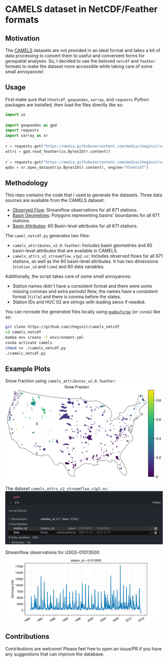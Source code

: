 # CAMELS dataset in NetCDF/Feather formats

## Motivation

The [CAMELS](https://ral.ucar.edu/solutions/products/camels) datasets
are not provided in an ideal format and takes
a bit of data processing to convert them to useful and convenient
forms for geospatial analyses. So, I decided to use the beloved `netcdf` and `feather`
formats to make the dataset more accessible while taking care of some
small annoyances!

## Usage

First make sure that `h5netcdf`, `geopandas`, `xarray`, and `requests`
Python packages are installed, then load the files directly like so:

```python
import io

import geopandas as gpd
import requests
import xarray as xr

r = requests.get("https://media.githubusercontent.com/media/cheginit/camels_netcdf/main/camels_attributes_v2.0.feather")
attrs = gpd.read_feather(io.BytesIO(r.content))

r = requests.get("https://media.githubusercontent.com/media/cheginit/camels_netcdf/main/camels_attrs_v2_streamflow_v1p2.nc")
qobs = xr.open_dataset(io.BytesIO(r.content), engine="h5netcdf")
```

## Methodology

This repo contains the code that I used to generate the datasets.
Three data sources are available from the CAMELS dataset:

- [Observed Flow](https://ral.ucar.edu/sites/default/files/public/product-tool/camels-catchment-attributes-and-meteorology-for-large-sample-studies-dataset-downloads/basin_timeseries_v1p2_metForcing_obsFlow.zip):
  Streamflow observations for all 671 stations.
- [Basin Geometries](https://ral.ucar.edu/sites/default/files/public/product-tool/camels-catchment-attributes-and-meteorology-for-large-sample-studies-dataset-downloads/basin_set_full_res.zip):
  Polygons representing basins' boundaries for all 671 stations.
- [Basin Attributes](https://ral.ucar.edu/sites/default/files/public/product-tool/camels-catchment-attributes-and-meteorology-for-large-sample-studies-dataset-downloads/camels_attributes_v2.0.zip): 60 Basin-level attributes for all 671 stations.

The `camel_netcdf.py` generates two files:

- `camels_attributes_v2.0.feather`: Includes basin geometries and 60
  basin-level attributes that are available in CAMELS.
- `camels_attrs_v2_streamflow_v1p2.nc`: Includes observed flows
  for all 671 stations, as well as the 60 basin-level attributes. It has
  two dimensions (`station_id` and `time`) and 60 data variables.

Additionally, the script takes care of some small annoyances:

- Station names didn't have a consistent format and there were some missing
  commas and extra periods! Now, the names have a consistent format (`title`)
  and there is comma before the states.
- Station IDs and HUC 02 are strings with leading zeros if needed.

You can recreate the generated files locally using
[`mambaforge`](https://github.com/conda-forge/miniforge/) (or `conda`) like so:

```bash
git clone https://github.com/cheginit/camels_netcdf
cd camels_netcdf
mamba env create -f environment.yml
conda activate camels
chmod +x ./camels_netcdf.py
./camels_netcdf.py
```

## Example Plots

Snow fraction using `camels_attributes_v2.0.feather`:
![camels_snow_fraction](plots/camels_snow_fraction.png)

The dataset `camels_attrs_v2_streamflow_v1p2.nc`:
![dataset](plots/dataset.png)

Streamflow observations for USGS-01013500:
![qobs_01013500](plots/qobs_01013500.png)

## Contributions

Contributions are welcome! Please feel free to open an issue/PR if you
have any suggestions that can improve the database.

